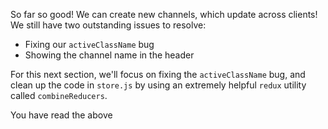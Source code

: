 So far so good! We can create new channels, which update across clients! We still have two outstanding issues to resolve:

* Fixing our `activeClassName` bug
* Showing the channel name in the header

For this next section, we'll focus on fixing the `activeClassName` bug, and clean up the code in `store.js` by using an extremely helpful `redux` utility called `combineReducers`.

<guide>
You have read the above
</guide>